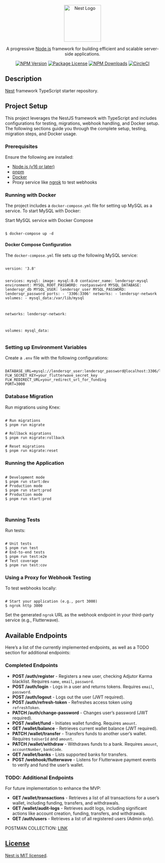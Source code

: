 <p align="center">
  <a href="http://nestjs.com/" target="blank"><img src="https://nestjs.com/img/logo-small.svg" width="120" alt="Nest Logo" /></a>
</p>

<p align="center">A progressive <a href="http://nodejs.org" target="_blank">Node.js</a> framework for building efficient and scalable server-side applications.</p>
<p align="center">
<a href="https://www.npmjs.com/~nestjscore" target="_blank"><img src="https://img.shields.io/npm/v/@nestjs/core.svg" alt="NPM Version" /></a>
<a href="https://www.npmjs.com/~nestjscore" target="_blank"><img src="https://img.shields.io/npm/l/@nestjs/core.svg" alt="Package License" /></a>
<a href="https://www.npmjs.com/~nestjscore" target="_blank"><img src="https://img.shields.io/npm/dm/@nestjs/common.svg" alt="NPM Downloads" /></a>
<a href="https://circleci.com/gh/nestjs/nest" target="_blank"><img src="https://img.shields.io/circleci/build/github/nestjs/nest/master" alt="CircleCI" /></a>
</p>

<h2>Description</h2>
<p><a href="https://github.com/nestjs/nest">Nest</a> framework TypeScript starter repository.</p>

<h2>Project Setup</h2>
<p>This project leverages the NestJS framework with TypeScript and includes configurations for testing, migrations, webhook handling, and Docker setup. The following sections guide you through the complete setup, testing, migration steps, and Docker usage.</p>

<h3>Prerequisites</h3>
<p>Ensure the following are installed:</p>
<ul>
  <li><a href="https://nodejs.org/en/">Node.js (v16 or later)</a></li>
  <li><a href="https://pnpm.io/installation">pnpm</a></li>
  <li><a href="https://www.docker.com/get-started">Docker</a></li>
  <li>Proxy service like <a href="https://ngrok.com/">ngrok</a> to test webhooks</li>
</ul>

<h3>Running with Docker</h3>
<p>The project includes a <code>docker-compose.yml</code> file for setting up MySQL as a service. To start MySQL with Docker:</p>
<p>Start MySQL service with Docker Compose</p>

<pre><code>
$ docker-compose up -d
</code></pre>

<h4>Docker Compose Configuration</h4>
<p>The <code>docker-compose.yml</code> file sets up the following MySQL service:</p>
<pre><code>
version: '3.8'

services:
  mysql:
    image: mysql:8.0
    container_name: lendersqr-mysql
    environment:
      MYSQL_ROOT_PASSWORD: rootpassword
      MYSQL_DATABASE: lendersqr_db
      MYSQL_USER: lendersqr_user
      MYSQL_PASSWORD: lendersqr_password
    ports:
      - '3306:3306'
    networks:
      - lendersqr-network
    volumes:
      - mysql_data:/var/lib/mysql

networks:
  lendersqr-network:

volumes:
  mysql_data:
</code></pre>

<h3>Setting up Environment Variables</h3>
<p>Create a <code>.env</code> file with the following configurations:</p>
<pre><code>
DATABASE_URL=mysql://lendersqr_user:lendersqr_password@localhost:3306/lendersqr_db
FLW_SECRET_KEY=your_flutterwave_secret_key
FLW_REDIRECT_URL=your_redirect_url_for_funding
PORT=3000
</code></pre>

<h3>Database Migration</h3>
<p>Run migrations using Knex:</p>

<pre><code>
# Run migrations
$ pnpm run migrate

# Rollback migrations
$ pnpm run migrate:rollback

# Reset migrations
$ pnpm run migrate:reset
</code></pre>

<h3>Running the Application</h3>
<pre><code>
# Development mode
$ pnpm run start:dev
# Production mode
$ pnpm run start:prod
# Production mode
$ pnpm run start:prod

</code></pre>

<h3>Running Tests</h3>
<p>Run tests:</p>
<pre><code>
# Unit tests
$ pnpm run test
# End-to-end tests
$ pnpm run test:e2e
# Test coverage
$ pnpm run test:cov
</code></pre>

<h3>Using a Proxy for Webhook Testing</h3>
<p>To test webhooks locally:</p>
<pre><code>
# Start your application (e.g., port 3000)
$ ngrok http 3000
</code></pre>
<p>Set the generated <code>ngrok</code> URL as the webhook endpoint in your third-party service (e.g., Flutterwave).</p>

<h2>Available Endpoints</h2>
<p>Here’s a list of the currently implemented endpoints, as well as a TODO section for additional endpoints:</p>

<h3>Completed Endpoints</h3>
<ul>
  <li><strong>POST /auth/register</strong> - Registers a new user, checking Adjutor Karma blacklist. Requires <code>name</code>, <code>email</code>, <code>password</code>.</li>
  <li><strong>POST /auth/login</strong> - Logs in a user and returns tokens. Requires <code>email</code>, <code>password</code>.</li>
  <li><strong>POST /auth/logout</strong> - Logs out the user (JWT required).</li>
  <li><strong>POST /auth/refresh-token</strong> - Refreshes access token using <code>refreshToken</code>.</li>
  <li><strong>PATCH /auth/change-password</strong> - Changes user’s password (JWT required).</li>
  <li><strong>POST /wallet/fund</strong> - Initiates wallet funding. Requires <code>amount</code>.</li>
  <li><strong>GET /wallet/balance</strong> - Retrieves current wallet balance (JWT required).</li>
  <li><strong>PATCH /wallet/transfer</strong> - Transfers funds to another user’s wallet. Requires <code>toUserId</code> and <code>amount</code>.</li>
  <li><strong>PATCH /wallet/withdraw</strong> - Withdraws funds to a bank. Requires <code>amount</code>, <code>accountNumber</code>, <code>bankCode</code>.</li>
  <li><strong>GET /wallet/banks</strong> - Lists supported banks for transfers.</li>
  <li><strong>POST /webhook/flutterwave</strong> - Listens for Flutterwave payment events to verify and fund the user’s wallet.</li>
</ul>

<h3>TODO: Additional Endpoints</h3>
<p>For future implementation to enhance the MVP:</p>
<ul>
  <li><strong>GET /wallet/transactions</strong> - Retrieves a list of all transactions for a user’s wallet, including funding, transfers, and withdrawals.</li>
  <li><strong>GET /wallet/audit-logs</strong> - Retrieves audit logs, including significant actions like account creation, funding, transfers, and withdrawals.</li>
  <li><strong>GET /auth/users</strong> - Retrieves a list of all registered users (Admin only).</li>
</ul>

<p>POSTMAN COLLECTION: <a href="https://crimson-crater-9979.postman.co/workspace/100f2a60-2055-4fc9-82fb-8f968697c281/overview">LINK</a</p>

<h2>License</h2>
<p>Nest is <a href="https://github.com/nestjs/nest/blob/master/LICENSE">MIT licensed</a>.</p>

